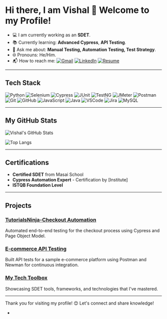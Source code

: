 # Hi there, I am Vishal 👋 Welcome to my Profile!

- 💻 I am currently working as an **SDET**.
- 📚 Currently learning: **Advanced Cypress**, **API Testing**.
- 🧠 Ask me about: **Manual Testing, Automation Testing, Test Strategy**.
- 🌐 Pronouns: He/Him.
- 📬 How to reach me:
  [![Gmail](https://img.shields.io/badge/-Gmail-D14836?style=flat&logo=Gmail&logoColor=white)](mailto:parjapatvishal04@gmail.com)
  [![LinkedIn](https://img.shields.io/badge/-LinkedIn-0077B5?style=flat&logo=LinkedIn&logoColor=white)](https://www.linkedin.com/in/vishal-parjapat-qa)
  [![Resume](https://img.shields.io/badge/-Portfolio-FFA500?style=flat&logo=Internet-Explorer&logoColor=white)]([https://your-portfolio-link.com](https://drive.google.com/file/d/1z1yZPhogzXBC-_-6inabwwiLz2m4p9Ov/view?usp=sharing))

---

## Tech Stack

![Python](https://img.shields.io/badge/-Python-3776AB?logo=python&logoColor=white&style=for-the-badge)
![Selenium](https://img.shields.io/badge/-Selenium-43B02A?logo=selenium&logoColor=white&style=for-the-badge)
![Cypress](https://img.shields.io/badge/-Cypress-17202C?logo=cypress&logoColor=white&style=for-the-badge)
![JUnit](https://img.shields.io/badge/-JUnit-25A162?logo=junit5&logoColor=white&style=for-the-badge)
![TestNG](https://img.shields.io/badge/-TestNG-FF6F00?style=for-the-badge)
![JMeter](https://img.shields.io/badge/-JMeter-D22128?logo=apache-jmeter&logoColor=white&style=for-the-badge)
![Postman](https://img.shields.io/badge/-Postman-FF6C37?logo=postman&logoColor=white&style=for-the-badge)
![Git](https://img.shields.io/badge/-Git-F05032?logo=git&logoColor=white&style=for-the-badge)
![GitHub](https://img.shields.io/badge/-GitHub-181717?logo=github&logoColor=white&style=for-the-badge)
![JavaScript](https://img.shields.io/badge/-JavaScript-F7DF1E?logo=javascript&logoColor=black&style=for-the-badge)
![Java](https://img.shields.io/badge/-Java-007396?logo=java&logoColor=white&style=for-the-badge)
![VSCode](https://img.shields.io/badge/-VSCode-007ACC?logo=visual-studio-code&logoColor=white&style=for-the-badge)
![Jira](https://img.shields.io/badge/-Jira-0052CC?logo=jira&logoColor=white&style=for-the-badge)
![MySQL](https://img.shields.io/badge/-MySQL-4479A1?logo=mysql&logoColor=white&style=for-the-badge)


---

## My GitHub Stats

![Vishal's GitHub Stats](https://github-readme-stats.vercel.app/api?username=your-github-username&show_icons=true&theme=dark&count_private=true)

![Top Langs](https://github-readme-stats.vercel.app/api/top-langs/?username=your-github-username&layout=compact&theme=dark)

---

## Certifications

- **Certified SDET** from Masai School
- **Cypress Automation Expert** - Certification by [Institute]
- **ISTQB Foundation Level**

---

## Projects

### [TutorialsNinja-Checkout Automation](https://github.com/your-github-username/TutorialsNinja-Checkout)
Automated end-to-end testing for the checkout process using Cypress and Page Object Model.

### [E-commerce API Testing](https://github.com/your-github-username/Ecommerce-API-Testing)
Built API tests for a sample e-commerce platform using Postman and Newman for continuous integration.

### [My Tech Toolbox](https://github.com/your-github-username)
Showcasing SDET tools, frameworks, and technologies that I've mastered.

---

Thank you for visiting my profile! 😊 Let's connect and share knowledge!

- 

<!--## 🛠️ My Tech Toolbox:


![Python](https://img.shields.io/badge/-Python-3776AB?logo=python&logoColor=white&style=for-the-badge)
![Selenium](https://img.shields.io/badge/-Selenium-43B02A?logo=selenium&logoColor=white&style=for-the-badge)
![Cypress](https://img.shields.io/badge/-Cypress-17202C?logo=cypress&logoColor=white&style=for-the-badge)
![JUnit](https://img.shields.io/badge/-JUnit-25A162?logo=junit5&logoColor=white&style=for-the-badge)
![TestNG](https://img.shields.io/badge/-TestNG-FF6F00?style=for-the-badge)
![JMeter](https://img.shields.io/badge/-JMeter-D22128?logo=apache-jmeter&logoColor=white&style=for-the-badge)
![Postman](https://img.shields.io/badge/-Postman-FF6C37?logo=postman&logoColor=white&style=for-the-badge)
![Git](https://img.shields.io/badge/-Git-F05032?logo=git&logoColor=white&style=for-the-badge)
![GitHub](https://img.shields.io/badge/-GitHub-181717?logo=github&logoColor=white&style=for-the-badge)
![JavaScript](https://img.shields.io/badge/-JavaScript-F7DF1E?logo=javascript&logoColor=black&style=for-the-badge)
![Java](https://img.shields.io/badge/-Java-007396?logo=java&logoColor=white&style=for-the-badge)
![VSCode](https://img.shields.io/badge/-VSCode-007ACC?logo=visual-studio-code&logoColor=white&style=for-the-badge)
![Jira](https://img.shields.io/badge/-Jira-0052CC?logo=jira&logoColor=white&style=for-the-badge)
![MySQL](https://img.shields.io/badge/-MySQL-4479A1?logo=mysql&logoColor=white&style=for-the-badge)


## 🖇️ Let's Connect!

- **📧 Email:** parjapatvishal04@gmail.com
- **🔗 LinkedIn:** https://www.linkedin.com/in/vishal-parjapat-qa/

##

  Thanks for stopping by! 😊




<!--
**VishalParjapat01/VishalParjapat01** is a ✨ _special_ ✨ repository because its `README.md` (this file) appears on your GitHub profile.

Here are some ideas to get you started:

- 🔭 I’m currently working on ...
- 🌱 I’m currently learning ...
- 👯 I’m looking to collaborate on ...
- 🤔 I’m looking for help with ...
- 💬 Ask me about ...
- 📫 How to reach me: ...
- 😄 Pronouns: ...
- ⚡ Fun fact: ...
-->
